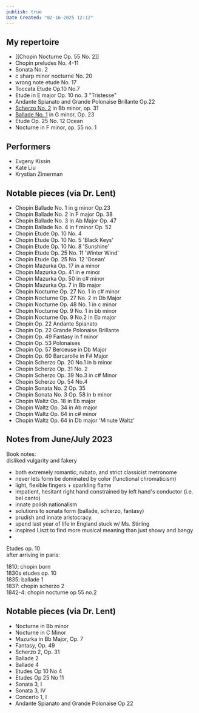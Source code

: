 ```yaml
---
publish: true
Date Created: "02-16-2025 12:12"
---
```

## My repertoire
- [[Chopin Nocturne Op. 55 No. 2]]
- Chopin preludes No. 4-11
- Sonata No. 2
- c sharp minor nocturne No. 20 
- wrong note etude No. 17
- Toccata Etude Op.10 No.7 
- Etude in E major Op. 10 no. 3 "Tristesse"
- Andante Spianato and Grande Polonaise Brillante Op.22
- [Scherzo No. 2](https://youtu.be/bi5mkEObodM) in Bb minor, op. 31
- [Ballade No. 1](https://youtu.be/kvSvEJAVOqM) in G minor, Op. 23
- Etude Op. 25 No. 12 Ocean
- Nocturne in F minor, op. 55 no. 1

## Performers
- Evgeny Kissin
- Kate Liu
- Krystian Zimerman

## Notable pieces (via Dr. Lent)
- Chopin Ballade No. 1 in g minor Op.23
- Chopin Ballade No. 2 in F major Op. 38
- Chopin Ballade No. 3 in Ab Major Op. 47
- Chopin Ballade No. 4 in f minor Op. 52
- Chopin Etude Op. 10 No. 4
- Chopin Etude Op. 10 No. 5 'Black Keys'
- Chopin Etude Op. 10 No. 8 'Sunshine'
- Chopin Etude Op. 25 No. 11 'Winter Wind'
- Chopin Etude Op. 25 No. 12 'Ocean'
- Chopin Mazurka Op. 17 in a minor
- Chopin Mazurka Op. 41 in e minor
- Chopin Mazurka Op. 50 in c# minor
- Chopin Mazurka Op. 7 in Bb major
- Chopin Nocturne Op. 27 No. 1 in c# minor
- Chopin Nocturne Op. 27 No. 2 in Db Major
- Chopin Nocturne Op. 48 No. 1 in c minor
- Chopin Nocturne Op. 9 No. 1 in bb minor
- Chopin Nocturne Op. 9 No.2 in Eb major
- Chopin Op. 22 Andante Spianato
- Chopin Op. 22 Grande Polonaise Brillante
- Chopin Op. 49 Fantasy in f minor
- Chopin Op. 53 Polonaises
- Chopin Op. 57 Berceuse in Db Major
- Chopin Op. 60 Barcarolle in F# Major
- Chopin Scherzo Op. 20 No.1 in b minor
- Chopin Scherzo Op. 31 No. 2
- Chopin Scherzo Op. 39 No.3 in c# Minor
- Chopin Scherzo Op. 54 No.4
- Chopin Sonata No. 2 Op. 35
- Chopin Sonata No. 3 Op. 58 in b minor
- Chopin Waltz Op. 18 in Eb major
- Chopin Waltz Op. 34 in Ab major
- Chopin Waltz Op. 64 in c# minor
- Chopin Waltz Op. 64 in Db major 'Minute Waltz'

## Notes from June/July 2023

Book notes:  
disliked vulgarity and fakery

- both extremely romantic, rubato, and strict classicist metronome  
- never lets form be dominated by color (functional chromaticism)  
- light, flexible fingers \+ sparkling flame   
- impatient, hesitant right hand constrained by left hand's conductor (i.e. bel canto)  
- innate polish nationalism  
- solutions to sonata form (ballade, scherzo, fantasy)   
- prudish and innate aristocracy.   
- spend last year of life in England stuck w/ Ms. Stirling  
- inspired Liszt to find more musical meaning than just showy and bangy  
- 

Etudes op. 10  
after arriving in paris: 

1810: chopin born  
1830s etudes op. 10  
1835: ballade 1  
1837: chopin scherzo 2  
1842-4: chopin nocturne op 55 no.2

## Notable pieces (via Dr. Lent)
- Nocturne in Bb minor
- Nocturne in C Minor
- Mazurka in Bb Major, Op. 7
- Fantasy, Op. 49
- Scherzo 2, Op. 31
- Ballade 2
- Ballade 4
- Etudes Op 10 No 4
- Etudes Op 25 No 11
- Sonata 3, I
- Sonata 3, IV
- Concerto 1, I
- Andante Spianato and Grande Polonaise Op 22